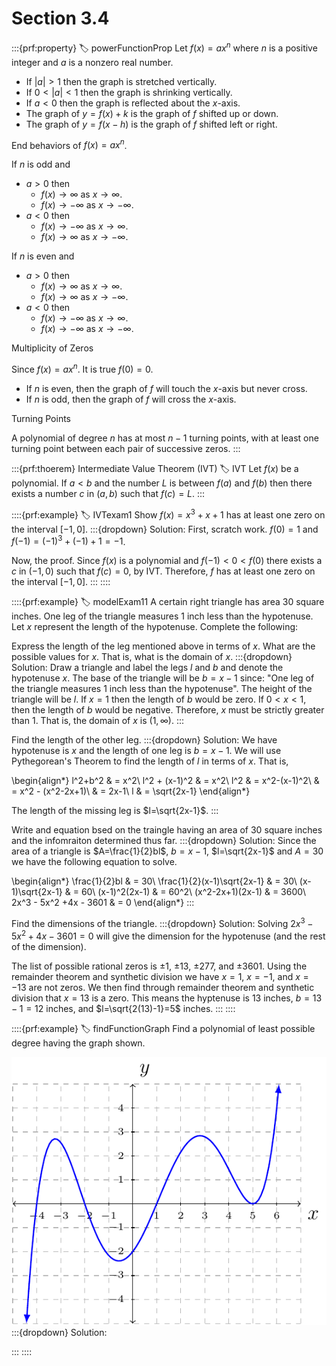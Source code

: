 # Section 3.4

:::{prf:property}
:label: powerFunctionProp
Let $f(x)=ax^n$ where $n$ is a positive integer and $a$ is a nonzero real number.

* If $|a|>1$ then the graph is stretched vertically.
* If $0<|a|<1$ then the graph is shrinking vertically.
* If $a<0$ then the graph is reflected about the $x$-axis.
* The graph of $y=f(x)+k$ is the graph of $f$ shifted up or down.
* The graph of $y=f(x-h)$ is the graph of $f$ shifted left or right.

End behaviors of $f(x)=ax^n$.

If $n$ is odd and
* $a>0$ then
    - $f(x)\to\infty$ as $x\to \infty$.
    - $f(x)\to-\infty$ as $x\to -\infty$.
* $a<0$ then
    - $f(x)\to -\infty$ as $x\to \infty$.
    - $f(x)\to \infty$ as $x\to -\infty$.

If $n$ is even and
* $a>0$ then
    - $f(x)\to\infty$ as $x\to \infty$.
    - $f(x)\to\infty$ as $x\to -\infty$.
* $a<0$ then
    - $f(x)\to-\infty$ as $x\to\infty$.
    - $f(x)\to-\infty$ as $x\to-\infty$.

Multiplicity of Zeros

Since $f(x)=ax^n$. It is true $f(0)=0$.

* If $n$ is even, then the graph of $f$ will touch the $x$-axis but never cross.
* If $n$ is odd, then the graph of $f$ will cross the $x$-axis.

Turning Points

A polynomial of degree $n$ has at most $n-1$ turning points, with at least one turning point between each pair of successive zeros.
:::

:::{prf:thoerem} Intermediate Value Theorem (IVT)
:label: IVT
Let $f(x)$ be a polynomial. If $a<b$ and the number $L$ is between $f(a)$ and $f(b)$ then there exists a number $c$ in $(a,b)$ such that $f(c)=L$.
:::

::::{prf:example} 
:label: IVTexam1
Show $f(x)=x^3+x+1$ has at least one zero on the interval $[-1,0]$.
:::{dropdown} Solution:
First, scratch work. $f(0)=1$ and $f(-1)=(-1)^3+(-1)+1=-1$.

Now, the proof. Since $f(x)$ is a polynomial and $f(-1)<0<f(0)$ there exists a $c$ in $(-1,0)$ such that $f(c)=0$, by IVT. Therefore, $f$ has at least one zero on the interval $[-1,0]$.
:::
::::

::::{prf:example}
:label: modelExam11
A certain right triangle has area $30$ square inches. One leg of the triangle measures 1 inch less than the hypotenuse. Let $x$ represent the length of the hypotenuse. Complete the following:

Express the length of the leg mentioned above in terms of $x$. What are the possible values for $x$. That is, what is the domain of $x$.
:::{dropdown} Solution:
Draw a triangle and label the legs $l$ and $b$ and denote the hypotenuse $x$. The base of the triangle will be $b=x-1$ since: "One leg of the triangle measures 1 inch less than the hypotenuse". The height of the triangle will be $l$. If $x=1$ then the length of $b$ would be zero. If $0<x<1$, then the length of $b$ would be negative. Therefore, $x$ must be strictly greater than $1$. That is, the domain of $x$ is $(1,\infty)$.
:::

Find the length of the other leg.
:::{dropdown} Solution:
We have hypotenuse is $x$ and the length of one leg is $b=x-1$. We will use Pythegorean's Theorem to find the length of $l$ in terms of $x$. That is,

\begin{align*}
    l^2+b^2 & = x^2\\
    l^2 + (x-1)^2 & = x^2\\
    l^2 & = x^2-(x-1)^2\\
    & = x^2 - (x^2-2x+1)\\
    & = 2x-1\\
    l & = \sqrt{2x-1}
\end{align*}

The length of the missing leg is $l=\sqrt{2x-1}$. 
:::

Write and equation bsed on the traingle having an area of 30 square inches and the infomraiton determined thus far.
:::{dropdown} Solution:
Since the area of a triangle is $A=\frac{1}{2}bl$, $b=x-1$, $l=\sqrt{2x-1}$ and $A=30$ we have the following equation to solve.

\begin{align*}
    \frac{1}{2}bl & = 30\\
    \frac{1}{2}(x-1)\sqrt{2x-1} & = 30\\
    (x-1)\sqrt{2x-1} & = 60\\
    (x-1)^2(2x-1) & = 60^2\\
    (x^2-2x+1)(2x-1) & = 3600\\
    2x^3 - 5x^2 +4x - 3601 & = 0
\end{align*}
:::

Find the dimensions of the triangle.
:::{dropdown} Solution:
Solving $2x^3-5x^2+4x-3601=0$ will give the dimension for the hypotenuse (and the rest of the dimension).

The list of possible rational zeros is $\pm1$, $\pm13$, $\pm277$, and $\pm3601$. Using the remainder theorem and synthetic division we have $x=1$, $x=-1$, and $x=-13$ are not zeros. We then find through remainder theorem and synthetic division that $x=13$ is a zero. This means the hyptenuse is $13$ inches, $b=13-1=12$ inches, and $l=\sqrt{2(13)-1}=5$ inches.
:::
::::

::::{prf:example}
:label: findFunctionGraph
Find a polynomial of least possible degree having the graph shown.

![graph of a function](images/34graph.png)
:::{dropdown} Solution:

:::
::::